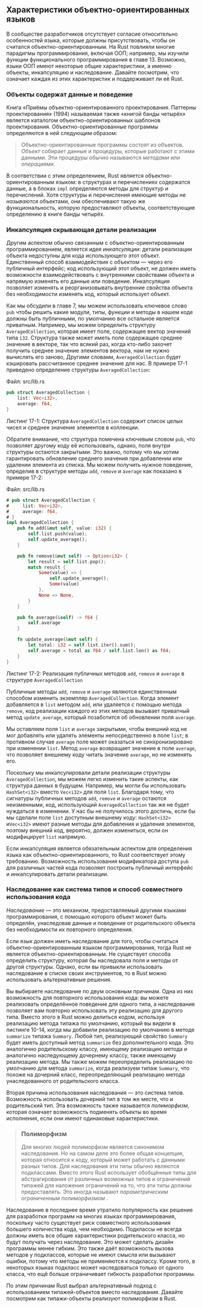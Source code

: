 ## Характеристики объектно-ориентированных языков

В сообществе разработчиков отсутствует согласие относительно особенностей языка, которые должны присутствовать, чтобы он считался объектно-ориентированным. На Rust повлияли многие парадигмы программирования, включая ООП; например, мы изучили функции функционального программирования в главе 13. Возможно, языки ООП имеют некоторые общие характеристики, а именно объекты, инкапсуляцию и наследование. Давайте посмотрим, что означает каждая из этих характеристик и поддерживает ли её Rust.

### Объекты содержат данные и поведение

Книга «Приёмы объектно-ориентированного проектирования. Паттерны проектирования» (1994) называемая также «книгой банды четырёх» является каталогом объектно-ориентированных шаблонов проектирования. Объектно-ориентированные программы определяются в ней следующим образом:

> Объектно-ориентированные программы состоят из объектов. *Объект* собирает данные и процедуры, которые работают с этими данными. Эти процедуры обычно называются *методами* или *операциями*.

В соответствии с этим определением, Rust является объектно-ориентированным языком: в структурах и перечислениях содержатся данные, а в блоках `impl` определяются методы для структур и перечислений. Хотя структуры и перечисления имеющие методы не *называются* объектами, они обеспечивают такую же функциональность, которую предоставляют объекты, соответствующие определению в книге банды четырёх.

### Инкапсуляция скрывающая детали реализации

Другим аспектом обычно связанным с объектно-ориентированным программированием, является идея *инкапсуляции*: детали реализации объекта недоступны для кода использующего этот объект. Единственный способ взаимодействия с объектом — через его публичный интерфейс; код использующий этот объект, не должен иметь возможности взаимодействовать с внутренними свойствами объекта и напрямую изменять его данные или поведение. Инкапсуляция позволяет изменять и реорганизовывать внутренние свойства объекта без необходимости изменять код, который использует объект.

Как мы обсудили в главе 7, мы можем использовать ключевое слово `pub` чтобы решить какие модули, типы, функции и методы в нашем коде должны быть публичными, по умолчанию все остальное является приватным. Например, мы можем определить структуру `AveragedCollection`, которая имеет поле, содержащее вектор значений типа `i32`. Структура также может иметь поле содержащее среднее значение в векторе, так что всякий раз, когда кто-либо захочет получить среднее значение элементов вектора, нам не нужно вычислять его заново, Другими словами, `AveragedCollection` будет кэшировать рассчитанное среднее значение для нас. В примере 17-1 приведено определение структуры `AveragedCollection`:

<span class="filename">Файл: src/lib.rs</span>

```rust
pub struct AveragedCollection {
    list: Vec<i32>,
    average: f64,
}
```

<span class="caption">Листинг 17-1: Структура <code>AveragedCollection</code> содержит список целых чисел и среднее значение элементов в коллекции.</span>

Обратите внимание, что структура помечена ключевым словом `pub`, что позволяет другому коду её использовать, однако, поля внутри структуры остаются закрытыми. Это важно, потому что мы хотим гарантировать обновление среднего значения при добавлении или удалении элемента из списка. Мы можем получить нужное поведение, определив в структуре методы `add`, `remove` и `average` как показано в примере 17-2:

<span class="filename">Файл: src/lib.rs</span>

```rust
# pub struct AveragedCollection {
#     list: Vec<i32>,
#     average: f64,
# }
impl AveragedCollection {
    pub fn add(&mut self, value: i32) {
        self.list.push(value);
        self.update_average();
    }

    pub fn remove(&mut self) -> Option<i32> {
        let result = self.list.pop();
        match result {
            Some(value) => {
                self.update_average();
                Some(value)
            },
            None => None,
        }
    }

    pub fn average(&self) -> f64 {
        self.average
    }

    fn update_average(&mut self) {
        let total: i32 = self.list.iter().sum();
        self.average = total as f64 / self.list.len() as f64;
    }
}
```

<span class="caption">Листинг 17-2: Реализация публичных методов <code>add</code>, <code>remove</code> и <code>average</code> в структуре <code>AveragedCollection</code></span>

Публичные методы `add`, `remove` и `average` являются единственным способом изменить экземпляр `AveragedCollection`. Когда элемент добавляется в `list` методом `add`, или удаляется с помощью метода `remove`, код реализации каждого из этих методов вызывает приватный метод `update_average`, который позаботится об обновлении поля `average`.

Мы оставляем поля `list` и `average` закрытыми, чтобы внешний код не мог добавлять или удалять элементы непосредственно в поле `list`; в противном случае `average` поле может оказаться не синхронизировано при изменении `list`. Метод `average` возвращает значение в поле `average`, что позволяет внешнему коду читать значение `average`, но не изменять его.

Поскольку мы инкапсулировали детали реализации структуры `AveragedCollection`, мы можем легко изменить такие аспекты, как структура данных в будущем. Например, мы могли бы использовать `HashSet<i32>` вместо `Vec<i32>` для поля `list`. Благодаря тому, что сигнатуры публичных методов `add`, `remove` и `average` остаются неизменными, код, использующий `AveragedCollection` так же не будет нуждаться в изменении. У нас бы не получилось этого достичь, если бы мы сделали поле `list` доступным внешнему коду: `HashSet<i32>` и`Vec<i32>` имеют разные методы для добавления и удаления элементов, поэтому внешний код, вероятно, должен измениться, если он модифицирует `list` напрямую.

Если инкапсуляция является обязательным аспектом для определения языка как объектно-ориентированного, то Rust соответствует этому требованию. Возможность использования модификатора доступа `pub` для различных частей кода позволяет построить публичный интерфейс и инкапсулировать детали реализации.

### Наследование как система типов и способ совместного использования кода

*Наследование* — это механизм, предоставляемый другими языками программирования, с помощью которого объект может быть определён, унаследовав данные и поведение от родительского объекта без необходимости их повторного определения.

Если язык должен иметь наследование для того, чтобы считаться объектно-ориентированным языком программирования, тогда Rust не является объектно-ориентированным. Не существует способа определить структуру, которая бы наследовала поля и методы от другой структуры. Однако, если вы привыкли использовать наследование в списке своих инструментов, то в Rust можно использовать альтернативные решения.

Вы выбираете наследование по двум основным причинам. Одна из них возможность для повторного использования кода: вы можете реализовать определённое поведение для одного типа, а наследование позволяет вам повторно использовать эту реализацию для другого типа. Вместо этого в Rust можно делиться кодом, используя реализацию метода типажа по умолчанию, который вы видели в листинге 10-14, когда мы добавили реализацию по умолчанию в методе `summarize` типажа `Summary`. Любой тип, реализующий свойство `Summary` будет иметь доступный метод `summarize` без дополнительного кода. Это аналогично родительскому классу, имеющему реализацию метода и аналогично наследующему дочернему классу, также имеющему реализацию метода. Мы также можем переопределить реализацию по умолчанию для метода `summarize`, когда реализуем типаж `Summary`, что похоже на дочерний класс, переопределяющий реализацию метода унаследованного от родительского класса.

Вторая причина использования наследования — это система типов. Возможность использовать дочерний тип в том же месте, что и родительский тип. Эта возможность также называется *полиморфизм*, которая означает возможность подменять объекты во время исполнения, если они имеют одинаковые характеристики.

> ### Полиморфизм
> Для многих людей полиморфизм является синонимом наследования. Но на самом деле это более общая концепция, которая относится к коду, который может работать с данными разных типов. Для наследования эти типы обычно являются подклассами.
> Вместо этого Rust использует обобщённые типы для абстрагирования от различных возможных типов и ограничений типажей для наложения ограничений на то, что эти типы должны предоставлять. Это иногда называют *параметрическим ограниченным полиморфизмом* .

Наследование в последнее время утратило популярность как решение для разработки программ на многих языках программирования, поскольку часто существует риск совместного использования большего количества кода, чем необходимо. Подклассы не всегда должны иметь все общие характеристики родительского класса, но будут получать через наследование. Это может сделать дизайн программы менее гибким. Это также даёт возможность вызова методов у подклассов, которые не имеют смысла или вызывают ошибки, потому что методы не применяются к подклассу. Кроме того, в некоторых языках подкласс может наследоваться только от одного класса, что ещё больше ограничивает гибкость разработки программы.

По этим причинам Rust выбрал альтернативный подход с использованием типажей-объектов вместо наследования. Давайте посмотрим как типажи-объекты реализуют полиморфизм в Rust.
